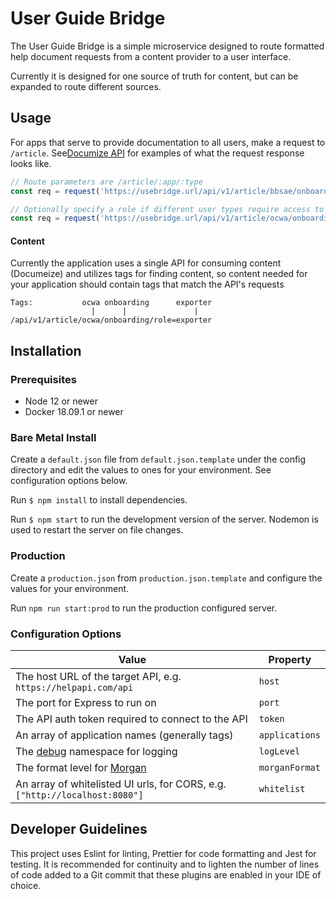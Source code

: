 # User Guide Bridge

The User Guide Bridge is a simple microservice designed to route formatted help document requests from a content provider to a user interface.

Currently it is designed for one source of truth for content, but can be expanded to route different sources.

## Usage

For apps that serve to provide documentation to all users, make a request to `/article`. See[Documize API](https://docs.documize.com/s/WtXNJ7dMOwABe2UK/api) for examples of what the request response looks like.

```javascript
// Route parameters are /article/:app/:type
const req = request('https://usebridge.url/api/v1/article/bbsae/onboarding');

// Optionally specify a role if different user types require access to different content
const req = request('https://usebridge.url/api/v1/article/ocwa/onboarding?role=exporter');

```

#### Content

Currently the application uses a single API for consuming content (Documeize) and utilizes tags for finding content, so content needed for your application should contain tags that match the API's requests

```
Tags:           ocwa onboarding      exporter
                  |      |               |
/api/v1/article/ocwa/onboarding/role=exporter
```

## Installation

### Prerequisites

- Node 12 or newer
- Docker 18.09.1 or newer

### Bare Metal Install

Create a `default.json` file from `default.json.template` under the config directory and edit the values to ones for your environment. See configuration options below.

Run `$ npm install` to install dependencies.

Run `$ npm start` to run the development version of the server. Nodemon is used to restart the server on file changes.

### Production

Create a `production.json` from `production.json.template` and configure the values for your environment.

Run `npm run start:prod` to run the production configured server.

### Configuration Options

| Value                                                                       | Property       |
|-----------------------------------------------------------------------------|----------------|
| The host URL of the target API, e.g. `https://helpapi.com/api`              | `host`         |
| The port for Express to run on                                              | `port`         |
| The API auth token required to connect to the API                           | `token`        |
| An array of application names (generally tags)                              | `applications` |
| The [debug](https://www.npmjs.com/package/morgan) namespace for logging     | `logLevel`     |
| The format level for [Morgan](https://www.npmjs.com/package/morgan)         | `morganFormat` |
| An array of whitelisted UI urls, for CORS, e.g. `["http://localhost:8080"]` | `whitelist`    |

## Developer Guidelines

This project uses Eslint for linting, Prettier for code formatting and Jest for testing. It is recommended for continuity and to lighten the number of lines of code added to a Git commit that these plugins are enabled in your IDE of choice.
